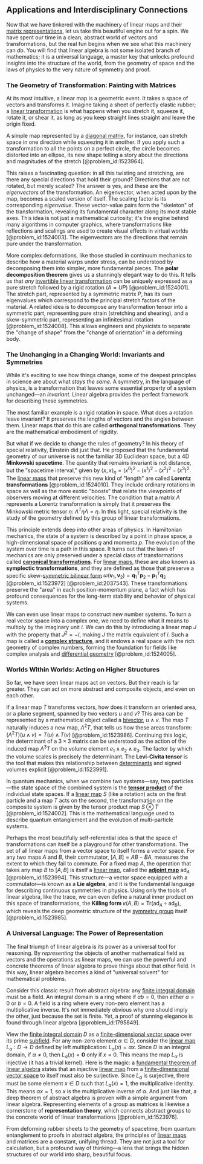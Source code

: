 ## Applications and Interdisciplinary Connections

Now that we have tinkered with the machinery of linear maps and their [matrix representations](@article_id:145531), let us take this beautiful engine out for a spin. We have spent our time in a clean, abstract world of vectors and transformations, but the real fun begins when we see what this machinery can *do*. You will find that linear algebra is not some isolated branch of mathematics; it is a universal language, a master key that unlocks profound insights into the structure of the world, from the geometry of space and the laws of physics to the very nature of symmetry and proof.

### The Geometry of Transformation: Painting with Matrices

At its most intuitive, a linear map is a geometric event. It takes a space of vectors and transforms it. Imagine taking a sheet of perfectly elastic rubber; a [linear transformation](@article_id:142586) is what happens when you stretch it, squeeze it, rotate it, or shear it, as long as you keep straight lines straight and leave the origin fixed.

A simple map represented by a [diagonal matrix](@article_id:637288), for instance, can stretch space in one direction while squeezing it in another. If you apply such a transformation to all the points on a perfect circle, the circle becomes distorted into an ellipse, its new shape telling a story about the directions and magnitudes of the stretch [@problem_id:1523964].

This raises a fascinating question: in all this twisting and stretching, are there any special directions that hold their ground? Directions that are not rotated, but merely scaled? The answer is yes, and these are the *eigenvectors* of the transformation. An eigenvector, when acted upon by the map, becomes a scaled version of itself. The scaling factor is its corresponding *eigenvalue*. These vector-value pairs form the "skeleton" of the transformation, revealing its fundamental character along its most stable axes. This idea is not just a mathematical curiosity; it's the engine behind many algorithms in computer graphics, where transformations like reflections and scalings are used to create visual effects in virtual worlds [@problem_id:1524003]. The eigenvectors are the directions that remain pure under the transformation.

More complex deformations, like those studied in continuum mechanics to describe how a material warps under stress, can be understood by decomposing them into simpler, more fundamental pieces. The **polar decomposition theorem** gives us a stunningly elegant way to do this. It tells us that *any* [invertible linear transformation](@article_id:149421) can be uniquely expressed as a pure stretch followed by a rigid rotation ($A=UP$) [@problem_id:1524001]. The stretch part, represented by a symmetric matrix $P$, has its own eigenvalues which correspond to the principal stretch factors of the material. A related idea is to decompose any transformation tensor into a symmetric part, representing pure strain (stretching and shearing), and a skew-symmetric part, representing an infinitesimal rotation [@problem_id:1524008]. This allows engineers and physicists to separate the "change of shape" from the "change of orientation" in a deforming body.

### The Unchanging in a Changing World: Invariants and Symmetries

While it's exciting to see how things change, some of the deepest principles in science are about what *stays the same*. A symmetry, in the language of physics, is a transformation that leaves some essential property of a system unchanged—an *invariant*. Linear algebra provides the perfect framework for describing these symmetries.

The most familiar example is a rigid rotation in space. What does a rotation leave invariant? It preserves the lengths of vectors and the angles between them. Linear maps that do this are called **orthogonal transformations**. They are the mathematical embodiment of rigidity.

But what if we decide to change the rules of geometry? In his theory of special relativity, Einstein did just that. He proposed that the fundamental geometry of our universe is not the familiar 3D Euclidean space, but a 4D **Minkowski spacetime**. The quantity that remains invariant is not distance, but the "spacetime interval," given by $\langle x, x \rangle_{\eta} = (x^0)^2 - (x^1)^2 - (x^2)^2 - (x^3)^2$. The [linear maps](@article_id:184638) that preserve this new kind of "length" are called **Lorentz transformations** [@problem_id:1524010]. They include ordinary rotations in space as well as the more exotic "boosts" that relate the viewpoints of observers moving at different velocities. The condition that a matrix $\Lambda$ represents a Lorentz transformation is simply that it preserves the Minkowski metric tensor $\eta$: $\Lambda^T \eta \Lambda = \eta$. In this light, special relativity is the study of the geometry defined by this group of linear transformations.

This principle extends deep into other areas of physics. In Hamiltonian mechanics, the state of a system is described by a point in phase space, a high-dimensional space of positions $q$ and momenta $p$. The evolution of the system over time is a path in this space. It turns out that the laws of mechanics are only preserved under a special class of transformations called **[canonical transformations](@article_id:177671)**. For [linear maps](@article_id:184638), these are also known as **symplectic transformations**, and they are defined as those that preserve a specific skew-[symmetric bilinear form](@article_id:147787) $\omega(\mathbf{v}_1, \mathbf{v}_2) = \mathbf{q}_1^T \mathbf{p}_2 - \mathbf{p}_1^T \mathbf{q}_2$ [@problem_id:1523972] [@problem_id:2037543]. These transformations preserve the "area" in each position-momentum plane, a fact which has profound consequences for the long-term stability and behavior of physical systems.

We can even use linear maps to construct new number systems. To turn a real vector space into a complex one, we need to define what it means to multiply by the imaginary unit $i$. We can do this by introducing a linear map $J$ with the property that $J^2 = -I$, making $J$ the matrix equivalent of $i$. Such a map is called a **[complex structure](@article_id:268634)**, and it endows a real space with the rich geometry of complex numbers, forming the foundation for fields like complex analysis and [differential geometry](@article_id:145324) [@problem_id:1524005].

### Worlds Within Worlds: Acting on Higher Structures

So far, we have seen linear maps act on vectors. But their reach is far greater. They can act on more abstract and composite objects, and even on each other.

If a linear map $T$ transforms vectors, how does it transform an oriented area, or a plane segment, spanned by two vectors $u$ and $v$? This area can be represented by a mathematical object called a [bivector](@article_id:204265), $u \wedge v$. The map $T$ naturally induces a new map, $\Lambda^2 T$, that tells us how these areas transform: $(\Lambda^2 T)(u \wedge v) = T(u) \wedge T(v)$ [@problem_id:1523986]. Continuing this logic, the determinant of a $3 \times 3$ matrix can be understood as the action of the induced map $\Lambda^3 T$ on the volume element $e_1 \wedge e_2 \wedge e_3$. The factor by which the volume scales is precisely the determinant. The **Levi-Civita tensor** is the tool that makes this relationship between [determinants](@article_id:276099) and signed volumes explicit [@problem_id:1523991].

In quantum mechanics, when we combine two systems—say, two particles—the state space of the combined system is the **[tensor product](@article_id:140200)** of the individual state spaces. If a [linear map](@article_id:200618) $S$ (like a rotation) acts on the first particle and a map $T$ acts on the second, the transformation on the composite system is given by the tensor product map $S \otimes T$ [@problem_id:1524002]. This is the mathematical language used to describe quantum entanglement and the evolution of multi-particle systems.

Perhaps the most beautifully self-referential idea is that the space of transformations can itself be a playground for other transformations. The set of all linear maps from a vector space to itself forms a vector space. For any two maps $A$ and $B$, their commutator, $[A, B] = AB - BA$, measures the extent to which they fail to commute. For a fixed map $A$, the operation that takes any map $B$ to $[A, B]$ is itself a [linear map](@article_id:200618), called the **[adjoint map](@article_id:191211)** $\text{ad}_A$ [@problem_id:1523994]. This structure—a vector space equipped with a commutator—is known as a **Lie algebra**, and it is the fundamental language for describing continuous symmetries in physics. Using only the tools of linear algebra, like the trace, we can even define a natural inner product on this space of transformations, the **Killing form** $\kappa(A, B) = \text{Tr}(\text{ad}_A \circ \text{ad}_B)$, which reveals the deep geometric structure of the [symmetry group](@article_id:138068) itself [@problem_id:1523985].

### A Universal Language: The Power of Representation

The final triumph of linear algebra is its power as a universal tool for reasoning. By *representing* the objects of another mathematical field as vectors and the operations as linear maps, we can use the powerful and concrete theorems of linear algebra to prove things about that other field. In this way, linear algebra becomes a kind of "universal solvent" for mathematical problems.

Consider this classic result from abstract algebra: any [finite integral domain](@article_id:152068) must be a field. An integral domain is a ring where if $ab=0$, then either $a=0$ or $b=0$. A field is a ring where every non-zero element has a multiplicative inverse. It's not immediately obvious why one should imply the other, just because the set is finite. Yet, a proof of stunning elegance is found through linear algebra [@problem_id:1795849].

View the [finite integral domain](@article_id:152068) $D$ as a [finite-dimensional vector space](@article_id:186636) over its prime [subfield](@article_id:155318). For any non-zero element $\alpha \in D$, consider the [linear map](@article_id:200618) $L_\alpha: D \to D$ defined by left multiplication: $L_\alpha(x) = \alpha x$. Since $D$ is an integral domain, if $\alpha \neq 0$, then $L_\alpha(x)=\mathbf{0}$ only if $x=0$. This means the map $L_\alpha$ is injective (it has a trivial kernel). Here is the magic: a [fundamental theorem of linear algebra](@article_id:190303) states that an injective [linear map](@article_id:200618) from a [finite-dimensional vector space](@article_id:186636) to itself must also be surjective. Since $L_\alpha$ is surjective, there must be some element $x \in D$ such that $L_\alpha(x) = 1$, the multiplicative identity. This means $\alpha x = 1$, so $x$ is the multiplicative inverse of $\alpha$. And just like that, a deep theorem of abstract algebra is proven with a simple argument from linear algebra. Representing elements of a group as matrices is likewise a cornerstone of **representation theory**, which connects abstract groups to the concrete world of linear transformations [@problem_id:1523976].

From deforming rubber sheets to the geometry of spacetime, from quantum entanglement to proofs in abstract algebra, the principles of [linear maps](@article_id:184638) and matrices are a constant, unifying thread. They are not just a tool for calculation, but a profound way of thinking—a lens that brings the hidden structures of our world into sharp, beautiful focus.